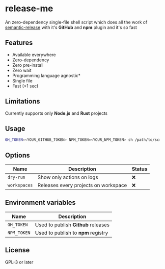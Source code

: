 # release-me

An zero-dependency single-file shell script which does all the work of [semantic-release](https://github.com/semantic-release/semantic-release) with it's **GitHub** and **npm** plugin and it's so fast

## Features

- Available everywhere
- Zero-dependency
- Zero pre-install
- Zero wait
- Programming language agnostic\*
- Single file
- Fast (<1 sec)

## Limitations

Currently supports only **Node.js** and **Rust** projects

## Usage

```sh
GH_TOKEN=<YOUR_GITHUB_TOKEN> NPM_TOKEN=<YOUR_NPM_TOKEN> sh /path/to/script/release.sh
```

## Options

| Name         | Description                          | Status |
| ------------ | ------------------------------------ | ------ |
| `dry-run`    | Show only actions on logs            | ❌     |
| `workspaces` | Releases every projects on workspace | ❌     |

## Environment variables

| Name        | Description                         |
| ----------- | ----------------------------------- |
| `GH_TOKEN`  | Used to publish **Github** releases |
| `NPM_TOKEN` | Used to publish to **npm** registry |

## License

GPL-3 or later

